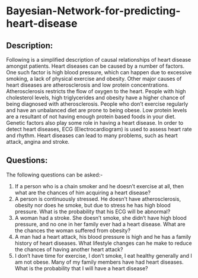 # Bayesian-Network-for-predicting-heart-disease

## Description:
Following is a simplified description of causal relationships of heart disease amongst patients.
Heart diseases can be caused by a number of factors. One such factor is high blood pressure,
which can happen due to excessive smoking, a lack of physical exercise and obesity. Other
major causes of heart diseases are atherosclerosis and low protein concentrations.
Atherosclerosis restricts the flow of oxygen to the heart. People with high cholesterol levels,
high triglycerides and obesity have a higher chance of being diagnosed with atherosclerosis.
People who don’t exercise regularly and have an unbalanced diet are prone to being obese.
Low protein levels are a resultant of not having enough protein based foods in your diet.
Genetic factors also play some role in having a heart disease. In order to detect heart diseases,
ECG (Electrocardiogram) is used to assess heart rate and rhythm. Heart diseases can lead to
many problems, such as heart attack, angina and stroke.

## Questions:
The following questions can be asked:-
1. If a person who is a chain smoker and he doesn’t exercise at all, then what are the
chances of him acquiring a heart disease?
2. A person is continuously stressed. He doesn’t have atherosclerosis, obesity nor does he
smoke, but due to stress he has high blood pressure. What is the probability that his
ECG will be abnormal?
3. A woman had a stroke. She doesn’t smoke, she didn’t have high blood pressure, and no
one in her family ever had a heart disease. What are the chances the woman suffered
from obesity?
4. A man had a heart attack, his blood pressure is high and he has a family history of heart
diseases. What lifestyle changes can he make to reduce the chances of having another
heart attack?
5. I don’t have time for exercise, I don’t smoke, I eat healthy generally and I am not obese.
Many of my family members have had heart diseases. What is the probability that I will
have a heart disease?

